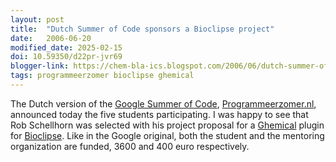 ```yaml
---
layout: post
title:  "Dutch Summer of Code sponsors a Bioclipse project"
date:   2006-06-20
modified_date: 2025-02-15
doi: 10.59350/d22pr-jvr69
blogger-link: https://chem-bla-ics.blogspot.com/2006/06/dutch-summer-of-code-sponsors.html
tags: programmeerzomer bioclipse ghemical
---
```


The Dutch version of the [Google Summer of Code](http://code.google.com/soc), [Programmeerzomer.nl](http://www.programmeerzomer.nl/),
announced today the five students participating. I was happy to see that Rob Schellhorn was selected with his project proposal for a
[Ghemical](http://bioinformatics.org/ghemical/ghemical/) plugin for [Bioclipse](http://www.bioclipse.net/). Like in the Google
original, both the student and the mentoring organization are funded, 3600 and 400 euro respectively.
